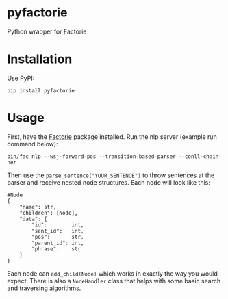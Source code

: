 # pyfactorie
Python wrapper for Factorie

# Installation
Use PyPI:

    pip install pyfactorie

# Usage
First, have the [Factorie](htpp://factorie.cs.umass.edu) package installed. Run the nlp server (example run command below):

    bin/fac nlp --wsj-forward-pos --transition-based-parser --conll-chain-ner

Then use the `parse_sentence("YOUR_SENTENCE")` to throw sentences at the parser and receive nested node structures. Each node will look like this:

    #Node
    {
        "name": str,
        "children": [Node],
        "data": {
            "id":        int,
            "sent_id":   int,
            "pos":       str,
            "parent_id": int,
            "phrase":    str
        }
    }

Each node can `add_child(Node)` which works in exactly the way you would expect. There is also a `NodeHandler` class that helps with some basic search and traversing algorithms.
